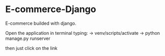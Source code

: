 # E-commerce-Django
E-commerce builded with django.

Open the application in terminal typing:
-> venv/scripts/activate
-> python manage.py runserver

then just click on the link
